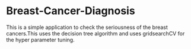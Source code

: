 # Breast-Cancer-Diagnosis
This is a simple application to check the seriousness of the breast cancers.This uses the decision tree algorithm and uses gridsearchCV for the hyper parameter tuning.
